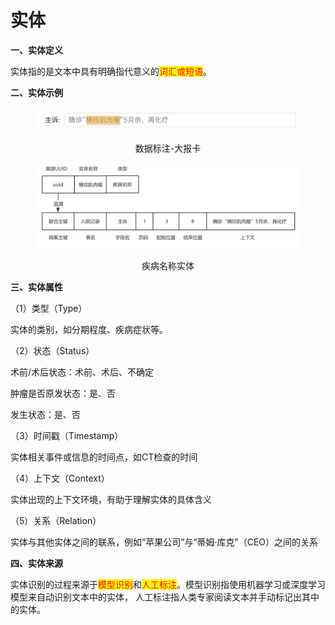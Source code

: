 # 实体

**一、实体定义**

&#x20;   实体指的是文本中具有明确指代意义的<mark style="color:red;">词汇或短语</mark>。

**二、实体示例**

<div align="center">

<figure><img src="../../.gitbook/assets/image (29).png" alt=""><figcaption><p>数据标注-大报卡</p></figcaption></figure>

</div>

<div align="center">

<figure><img src="../../.gitbook/assets/image (26).png" alt=""><figcaption><p>疾病名称实体</p></figcaption></figure>

</div>

**三、实体属性**

（1）类型（Type）

&#x20;   实体的类别，如分期程度、疾病症状等。

（2）状态（Status）

&#x20;   术前/术后状态：术前、术后、不确定

&#x20;   肿瘤是否原发状态：是、否

&#x20;   发生状态：是、否

（3）时间戳（Timestamp）

&#x20;   实体相关事件或信息的时间点，如CT检查的时间

（4）上下文（Context）

&#x20;   实体出现的上下文环境，有助于理解实体的具体含义

（5）关系（Relation）

&#x20;   实体与其他实体之间的联系，例如“苹果公司”与“蒂姆·库克”（CEO）之间的关系

**四、实体来源**

&#x20;   实体识别的过程来源于<mark style="color:red;">模型识别</mark>和<mark style="color:red;">人工标注</mark>。模型识别指使用机器学习或深度学习模型来自动识别文本中的实体， 人工标注指人类专家阅读文本并手动标记出其中的实体。

